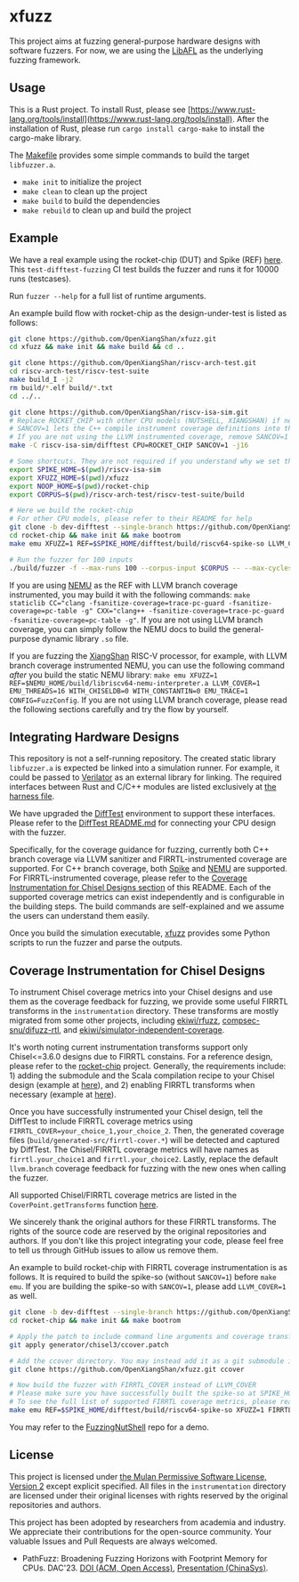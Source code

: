 # xfuzz

This project aims at fuzzing general-purpose hardware designs with software fuzzers.
For now, we are using the [LibAFL](https://github.com/AFLplusplus/LibAFL) as the underlying fuzzing framework.

## Usage

This is a Rust project. To install Rust, please see [https://www.rust-lang.org/tools/install](https://www.rust-lang.org/tools/install). After the installation of Rust, please run `cargo install cargo-make` to install the cargo-make library.

The [Makefile](Makefile) provides some simple commands to build the target `libfuzzer.a`.

- `make init` to initialize the project
- `make clean` to clean up the project
- `make build` to build the dependencies
- `make rebuild` to clean up and build the project

## Example

We have a real example using the rocket-chip (DUT) and Spike (REF) [here](https://github.com/OpenXiangShan/difftest/blob/master/.github/workflows/nightly.yml#L9).
This `test-difftest-fuzzing` CI test builds the fuzzer and runs it for 10000 runs (testcases).

Run `fuzzer --help` for a full list of runtime arguments.

An example build flow with rocket-chip as the design-under-test is listed as follows:

```bash
git clone https://github.com/OpenXiangShan/xfuzz.git
cd xfuzz && make init && make build && cd ..

git clone https://github.com/OpenXiangShan/riscv-arch-test.git
cd riscv-arch-test/riscv-test-suite
make build_I -j2
rm build/*.elf build/*.txt
cd ../..

git clone https://github.com/OpenXiangShan/riscv-isa-sim.git
# Replace ROCKET_CHIP with other CPU models (NUTSHELL, XIANGSHAN) if necessary
# SANCOV=1 lets the C++ compile instrument coverage definitions into the elf
# If you are not using the LLVM instrumented coverage, remove SANCOV=1 and rebuild it after `make clean`
make -C riscv-isa-sim/difftest CPU=ROCKET_CHIP SANCOV=1 -j16

# Some shortcuts. They are not required if you understand why we set them
export SPIKE_HOME=$(pwd)/riscv-isa-sim
export XFUZZ_HOME=$(pwd)/xfuzz
export NOOP_HOME=$(pwd)/rocket-chip
export CORPUS=$(pwd)/riscv-arch-test/riscv-test-suite/build

# Here we build the rocket-chip
# For other CPU models, please refer to their README for help
git clone -b dev-difftest --single-branch https://github.com/OpenXiangShan/rocket-chip.git
cd rocket-chip && make init && make bootrom
make emu XFUZZ=1 REF=$SPIKE_HOME/difftest/build/riscv64-spike-so LLVM_COVER=1 -j16

# Run the fuzzer for 100 inputs
./build/fuzzer -f --max-runs 100 --corpus-input $CORPUS -- --max-cycles 10000
```

If you are using [NEMU](https://github.com/OpenXiangShan/NEMU) as the REF with LLVM branch coverage instrumented, you may build it
with the following commands: `make staticlib CC="clang -fsanitize-coverage=trace-pc-guard -fsanitize-coverage=pc-table -g" CXX="clang++ -fsanitize-coverage=trace-pc-guard -fsanitize-coverage=pc-table -g"`.
If you are not using LLVM branch coverage, you can simply follow the NEMU docs to build the general-purpose dynamic library `.so` file.

If you are fuzzing the [XiangShan](https://github.com/OpenXiangShan/XiangShan) RISC-V processor, for example, with LLVM branch coverage instrumented NEMU,
you can use the following command *after* you build the static NEMU library: `make emu XFUZZ=1 REF=$NEMU_HOME/build/libriscv64-nemu-interpreter.a LLVM_COVER=1 EMU_THREADS=16 WITH_CHISELDB=0 WITH_CONSTANTIN=0 EMU_TRACE=1 CONFIG=FuzzConfig`.
If you are not using LLVM branch coverage, please read the following sections carefully and try the flow by yourself.

## Integrating Hardware Designs

This repository is not a self-running repository.
The created static library `libfuzzer.a` is expected be linked into a simulation runner.
For example, it could be passed to [Verilator](https://github.com/verilator/verilator) as an external library for linking.
The required interfaces between Rust and C/C++ modules are listed exclusively at [the harness file](src/harness.rs).

We have upgraded the [DiffTest](https://github.com/OpenXiangShan/difftest) environment to support these interfaces.
Please refer to the [DiffTest README.md](https://github.com/OpenXiangShan/difftest/blob/master/README.md) for connecting your CPU design with the fuzzer.

Specifically, for the coverage guidance for fuzzing, currently both C++ branch coverage via LLVM sanitizer and FIRRTL-instrumented coverage are supported.
For C++ branch coverage, both [Spike](https://github.com/OpenXiangShan/riscv-isa-sim) and [NEMU](https://github.com/OpenXiangShan/NEMU) are supported.
For FIRRTL-instrumented coverage, please refer to the [Coverage Instrumentation for Chisel Designs section](#coverage-instrumentation-for-chisel-designs) of this README.
Each of the supported coverage metrics can exist independently and is configurable in the building steps.
The build commands are self-explained and we assume the users can understand them easily.

Once you build the simulation executable, [xfuzz](xfuzz) provides some Python scripts to run the fuzzer and parse the outputs.

## Coverage Instrumentation for Chisel Designs

To instrument Chisel coverage metrics into your Chisel designs and use them as the coverage feedback for fuzzing, we provide some useful FIRRTL transforms in the `instrumentation` directory.
These transforms are mostly migrated from some other projects, including [ekiwi/rfuzz](https://github.com/ekiwi/rfuzz), [compsec-snu/difuzz-rtl](https://github.com/compsec-snu/difuzz-rtl), and [ekiwi/simulator-independent-coverage](https://github.com/ekiwi/simulator-independent-coverage).

It's worth noting current instrumentation transforms support only Chisel<=3.6.0 designs due to FIRRTL constains.
For a reference design, please refer to the [rocket-chip](https://github.com/OpenXiangShan/rocket-chip/tree/dev-difftest) project.
Generally, the requirements include: 1) adding the submodule and the Scala compilation recipe to your Chisel design (example at [here](https://github.com/OpenXiangShan/rocket-chip/blob/dev-difftest/build.sc#L87-L111)), and 2) enabling FIRRTL transforms when necessary (example at [here](https://github.com/OpenXiangShan/rocket-chip/blob/dev-difftest/generator/chisel3/ccover.patch)).

Once you have successfully instrumented your Chisel design, tell the DiffTest to include FIRRTL coverage metrics using `FIRRTL_COVER=your_choice_1,your_choice_2`.
Then, the generated coverage files (`build/generated-src/firrtl-cover.*`) will be detected and captured by DiffTest.
The Chisel/FIRRTL coverage metrics will have names as `firrtl.your_choice1` and `firrtl.your_choice2`.
Lastly, replace the default `llvm.branch` coverage feedback for fuzzing with the new ones when calling the fuzzer.

All supported Chisel/FIRRTL coverage metrics are listed in the `CoverPoint.getTransforms` function [here](instrumentation/src/xfuzz/CoverPointTransform.scala).

We sincerely thank the original authors for these FIRRTL transforms.
The rights of the source code are reserved by the original repositories and authors.
If you don't like this project integrating your code, please feel free to tell us through GitHub issues to allow us remove them.

An example to build rocket-chip with FIRRTL coverage instrumentation is as follows.
It is required to build the spike-so (without `SANCOV=1`) before `make emu`.
If you are building the spike-so with `SANCOV=1`, please add `LLVM_COVER=1` as well.

```bash
git clone -b dev-difftest --single-branch https://github.com/OpenXiangShan/rocket-chip.git
cd rocket-chip && make init && make bootrom

# Apply the patch to include command line arguments and coverage transforms
git apply generator/chisel3/ccover.patch

# Add the ccover directory. You may instead add it as a git submodule if you want to track the changes
git clone https://github.com/OpenXiangShan/xfuzz.git ccover

# Now build the fuzzer with FIRRTL_COVER instead of LLVM_COVER
# Please make sure you have successfully built the spike-so at SPIKE_HOME without SANCOV=1
# To see the full list of supported FIRRTL coverage metrics, please read this README again
make emu REF=$SPIKE_HOME/difftest/build/riscv64-spike-so XFUZZ=1 FIRRTL_COVER=mux,control,line,toggle,ready_valid -j16
```

You may refer to the [FuzzingNutShell](https://github.com/poemonsense/FuzzingNutShell) repo for a demo.

## License

This project is licensed under [the Mulan Permissive Software License, Version 2](LICENSE) except explicit specified.
All files in the `instrumentation` directory are licensed under their original licenses with rights reserved by the original repositories and authors.

This project has been adopted by researchers from academia and industry.
We appreciate their contributions for the open-source community.
Your valuable Issues and Pull Requests are always welcomed.

- PathFuzz: Broadening Fuzzing Horizons with Footprint Memory for CPUs. DAC'23. [DOI (ACM, Open Access)](https://doi.org/10.1145/3649329.3655911), [Presentation (ChinaSys)](https://drive.google.com/file/d/1SfXSfWkwMqqVNuTauUpFvfP5Q5JV2oMw/view?usp=sharing).
